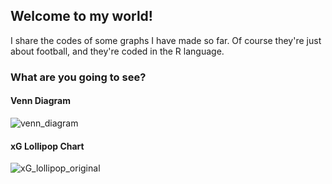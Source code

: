 ## Welcome to my world!
I share the codes of some graphs I have made so far. Of course they're just about football, and they're coded in the R language.
### What are you going to see?
#### Venn Diagram
![venn_diagram](https://user-images.githubusercontent.com/65786664/189120607-07c49f72-120d-4b88-96f0-d19eaf8ddeee.png)
#### xG Lollipop Chart
![xG_lollipop_original](https://user-images.githubusercontent.com/65786664/190358175-cc6d261e-4308-4203-8aaa-59a4eb278757.png)




